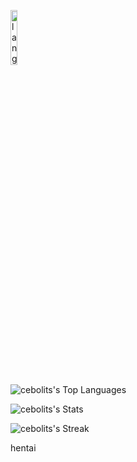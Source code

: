 <p align="left"><img width=15%" src="https://github.com/Cebolits/Cebolits/blob/main/Gifs/gif.gif" alt="lang image here" /></p>


![cebolits's Top Languages](https://github-readme-stats.vercel.app/api/top-langs/?username=cebolits&theme=vision-friendly-dark&show_icons=true&hide_border=true&layout=compact)

![cebolits's Stats](https://github-readme-stats.vercel.app/api?username=cebolits&theme=vision-friendly-dark&show_icons=true&hide_border=true&count_private=true)

![cebolits's Streak](https://github-readme-streak-stats.herokuapp.com/?user=cebolits&theme=vision-friendly-dark&hide_border=true)

<div>hentai</div>
